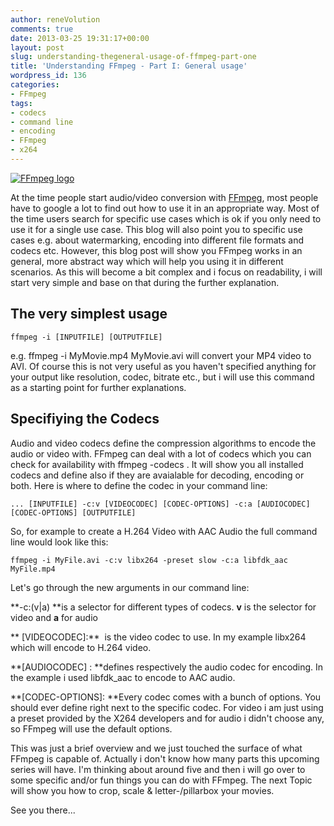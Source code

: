 ```yaml
---
author: reneVolution
comments: true
date: 2013-03-25 19:31:17+00:00
layout: post
slug: understanding-thegeneral-usage-of-ffmpeg-part-one
title: 'Understanding FFmpeg - Part I: General usage'
wordpress_id: 136
categories:
- FFmpeg
tags:
- codecs
- command line
- encoding
- FFmpeg
- x264
---
```


[![FFmpeg logo](http://www.renevolution.com/wp-content/uploads/2013/03/FFmpeg-Logo.svg_.png)](http://www.renevolution.com/wp-content/uploads/2013/03/FFmpeg-Logo.svg_.png)


At the time people start audio/video conversion with [FFmpeg](http://www.ffmpeg.org), most people have to google a lot to find out how to use it in an appropriate way. Most of the time users search for specific use cases which is ok if you only need to use it for a single use case. This blog will also point you to specific use cases e.g. about watermarking, encoding into different file formats and codecs etc. However, this blog post will show you FFmpeg works in an general, more abstract way which will help you using it in different scenarios. As this will become a bit complex and i focus on readability, i will start very simple and base on that during the further explanation.


## **The very simplest usage**



    
    ffmpeg -i [INPUTFILE] [OUTPUTFILE]


e.g. ffmpeg -i MyMovie.mp4 MyMovie.avi will convert your MP4 video to AVI. Of course this is not very useful as you haven't specified anything for your output like resolution, codec, bitrate etc., but i will use this command as a starting point for further explanations.


## **Specifiying the Codecs**


Audio and video codecs define the compression algorithms to encode the audio or video with. FFmpeg can deal with a lot of codecs which you can check for availability with ffmpeg -codecs . It will show you all installed codecs and define also if they are avaialable for decoding, encoding or both. Here is where to define the codec in your command line:

    
    ... [INPUTFILE] -c:v [VIDEOCODEC] [CODEC-OPTIONS] -c:a [AUDIOCODEC] [CODEC-OPTIONS] [OUTPUTFILE]


So, for example to create a H.264 Video with AAC Audio the full command line would look like this:

    
    ffmpeg -i MyFile.avi -c:v libx264 -preset slow -c:a libfdk_aac MyFile.mp4


Let's go through the new arguments in our command line:

**-c:(v|a) **is a selector for different types of codecs. **v** is the selector for video and **a** for audio

** [VIDEOCODEC]:**  is the video codec to use. In my example libx264 which will encode to H.264 video.

**[AUDIOCODEC] : **defines respectively the audio codec for encoding. In the example i used libfdk_aac to encode to AAC audio.

**[CODEC-OPTIONS]: **Every codec comes with a bunch of options. You should ever define right next to the specific codec. For video i am just using a preset provided by the X264 developers and for audio i didn't choose any, so FFmpeg will use the default options.

This was just a brief overview and we just touched the surface of what FFmpeg is capable of. Actually i don't know how many parts this upcoming series will have. I'm thinking about around five and then i will go over to some specific and/or fun things you can do with FFmpeg. The next Topic will show you how to crop, scale & letter-/pillarbox your movies.

See you there...
